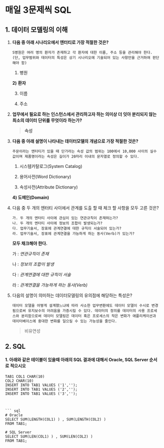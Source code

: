 # 매일 3문제씩 SQL



## 1. 데이터 모델링의 이해



1. **다음 중 아래 시나리오에서 엔터티로 가장 적절한 것은?**

   ```
   S병원은 여러 명의 환자가 존재하고 각 환자에 대한 이름, 주소 등을 관리해야 한다.
   (단, 업무범위와 데이터의 특성은 상기 시나리오에 기술되어 있는 사항만을 근거하여 판단해야 함)
   ```

   1) 병원

   **2)** **환자**

   3) 이름

   4) 주소



2. **업무에서 필요로 하는 인스턴스에서 관리하고자 하는 의미상 더 잇아 분리되지 않는 최소의 데이터 단위를 무엇이라 하는가?**

   >  **속성**

   

3. **다음 중 아래 설명이 나타내는 데이터모델의 개념으로 가장 적절한 것은?**

   ```
   주문이라는 엔터티가 있을 때 단가라는 속성 값의 범위는 100에서 10,000 사이의 실수 값이며 제품명이라는 속성은 길이가 20자리 이내의 문자열로 정의할 수 있다.
   ```

   1) 시스템카탈로그(System Catalog)

   2) 용어사전(Word Dictionary)

   3) 속성사전(Attribute Dictionary)

   **4) 도메인(Domain)**

   

4. 다음 중 두 개의 엔터티 사이에서 관계를 도출 할 때 체크 할 사항을 모두 고른 것은?

   ``` 
   가. 두 개의 엔터티 사이에 관심이 있는 연관규칙이 존재하는가?
   나. 두 개의 엔터티 사이에 정보의 조합이 발생되는가?
   다. 업무기술서, 장표에 관계연결에 대한 규칙이 서술되어 있는가?
   라. 업무기술서, 장표에 관계연결을 가능하게 하는 동사(Verb)가 있는가?
   ```

   **모두 채크해야 한다.**

   가 : *연관규칙이 존재*

   나 : *정보의 조합이 발생*

   다 : *관계연결에 대한 규칙이 서술*

   라 : *관계연결을 가능하게 하는 동사(Verb)*



5. 다음의 설명이 의미하는 데이터모델링의 유의점에 해당하는 특성은?

   ```
   데이터 모델을 어떻게 설계했느냐에 따라 사소한 업무변환에도 데이터 모델이 수시로 변경됨으로써 유지보수의 어려움을 가증시킬 수 있다. 데이터의 정의를 데이터의 사용 프로세스와 분리함으로써 데이터 모델링은 데이터 혹은 프로세스의 작은 변화가 애플리케이션과 데이터베이스에 중대한 변화를 일으킬 수 있는 가능성을 줄인다.
   ```

   > 비유연성

   

## 2. SQL

#### 1. 아래와 같은 테이블이 있을때 아래의 SQL 결과에 대해서 Oracle, SQL Server 순서로 적으시오

``` 
TAB1 COL1 CHAR(10)
COL2 CHAR(10)
INSERT INTO TAB1 VALUES ('1','');
INSERT INTO TAB1 VALUES ('2','');
INSERT INTO TAB1 VALUES ('3','');



``` sql
# Oracle
SELECT SUM(LENGTH(COL1) ) , SUM(LENGTH(COL2) ) 
FROM TAB1;

# SQL Server
SELECT SUM(LEN(COL1) ) , SUM(LEN(COL2) )
FROM TAB1;
```

